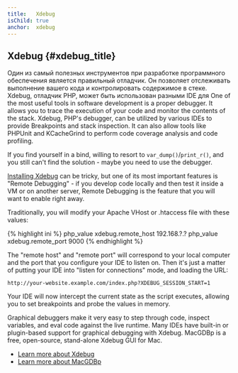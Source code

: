 ```yaml
---
title:   Xdebug
isChild: true
anchor:  xdebug
---
```


## Xdebug {#xdebug_title}

Один из самый полезных инструментов при разработке программного обеспечения является правильный отладчик. Он позволяет отслеживать выполнение
вашего кода и контролировать содержимое в стеке. Xdebug, отладчик PHP, может быть использован разными IDE для
One of the most useful tools in software development is a proper debugger. It allows you to trace the execution of your
code and monitor the contents of the stack. Xdebug, PHP's debugger, can be utilized by various IDEs to provide
Breakpoints and stack inspection. It can also allow tools like PHPUnit and KCacheGrind to perform code coverage
analysis and code profiling.

If you find yourself in a bind, willing to resort to `var_dump()`/`print_r()`, and you still can't find the solution -
maybe you need to use the debugger.

[Installing Xdebug][xdebug-install] can be tricky, but one of its most important features is "Remote Debugging" - if
you develop code locally and then test it inside a VM or on another server, Remote Debugging is the feature that you
will want to enable right away.

Traditionally, you will modify your Apache VHost or .htaccess file with these values:

{% highlight ini %}
php_value xdebug.remote_host 192.168.?.?
php_value xdebug.remote_port 9000
{% endhighlight %}

The "remote host" and "remote port" will correspond to your local computer and the port that you configure your IDE to
listen on. Then it's just a matter of putting your IDE into "listen for connections" mode, and loading the URL:

    http://your-website.example.com/index.php?XDEBUG_SESSION_START=1

Your IDE will now intercept the current state as the script executes, allowing you to set breakpoints and probe the
values in memory.

Graphical debuggers make it very easy to step through code, inspect variables, and eval code against the live runtime.
Many IDEs have built-in or plugin-based support for graphical debugging with Xdebug. MacGDBp is a free, open-source,
stand-alone Xdebug GUI for Mac.

* [Learn more about Xdebug][xdebug-docs]
* [Learn more about MacGDBp][macgdbp-install]

[xdebug-install]: https://xdebug.org/docs/install
[xdebug-docs]: https://xdebug.org/docs/
[macgdbp-install]: https://www.bluestatic.org/software/macgdbp/
